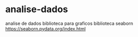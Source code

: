 # analise-dados
 analise de dados
 biblioteca para graficos biblioteca seaborn
https://seaborn.pydata.org/index.html
